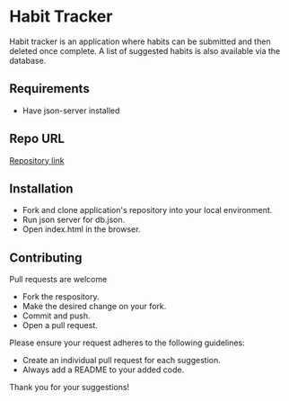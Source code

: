# Habit Tracker
Habit tracker is an application where habits can be submitted and then deleted once complete. A list of suggested habits is also available via the database.  

## Requirements
* Have json-server installed 

## Repo URL 
[Repository link](https://github.com/jordanprimas/Project-phase-1)

## Installation
* Fork and clone application's repository into your local environment.  
* Run json server for db.json. 
* Open index.html in the browser.

## Contributing 
Pull requests are welcome
* Fork the respository. 
* Make the desired change on your fork.
* Commit and push. 
* Open a pull request. 

Please ensure your request adheres to the following guidelines:
* Create an individual pull request for each suggestion.
* Always add a README to your added code. 

Thank you for your suggestions!

